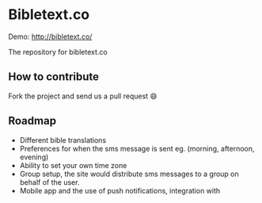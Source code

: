 Bibletext.co
============

Demo: http://bibletext.co/

The repository for bibletext.co

## How to contribute
Fork the project and send us a pull request :smile:

## Roadmap
 - Different bible translations
 - Preferences for when the sms message is sent eg. (morning, afternoon, evening)
 - Ability to set your own time zone
 - Group setup, the site would distribute sms messages to a group on behalf of the user.
 - Mobile app and the use of push notifications, integration with
